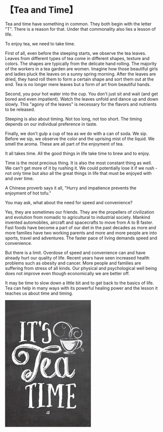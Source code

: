 
# 【Tea and Time】

Tea and time have something in common. They both begin with the letter "T". 
There is a reason for that. Under that commonality also lies a lesson of life.

To enjoy tea, we need to take time.

First of all, even before the steeping starts, we observe the tea leaves. Leaves from different 
types of tea come in different shapes, texture and colors. The shapes are typically from the delicate hand rolling.
 The majority of the workers in a tea garden are women. Imagine how those beautiful girls and ladies 
 pluck the leaves on a sunny spring morning. After the leaves are dried, they hand roll them to 
 form a certain shape and sort them out at the end. Tea is no longer mere leaves but a form of art from beautiful hands.

Second, you pour hot water into the cup. You don't just sit and wait (and get bored and even impatient). 
Watch the leaves unfold and dance up and down slowly. This "agony of the leaves" is necessary 
for the flavors and nutrients to be released.

Steeping is also about timing. Not too long, not too short. The timing depends on our individual preference in taste.

Finally, we don't gulp a cup of tea as we do with a can of soda. We sip. Before we sip, 
we observe the color and the uprising mist of the liquid. We smell the aroma. 
These are all part of the enjoyment of tea.

It all takes time. All the good things in life take time to brew and to enjoy.

Time is the most precious thing. It is also the most constant thing as well. 
We can't get more of it by rushing it. We could potentially lose it if 
we rush - not only time but also all the great things in life that must be enjoyed with and over time.

A Chinese proverb says it all, "Hurry and impatience prevents the enjoyment of hot tofu."

You may ask, what about the need for speed and convenience?

Yes, they are sometimes our friends. They are the propellers of civilization and evolution 
from nomadic to agricultural to industrial society. Mankind invented automobiles, 
aircraft and spacecrafts to move from A to B faster. Fast foods have become a part of our 
diet in the past decades as more and more families have two working parents and more and 
more people are into sports, travel and adventures. The faster pace of living demands speed and convenience.

But there is a limit. Overdose of speed and convenience can and have already hurt our quality of life.
 Recent years have seen increased health problems such as obesity and cancer. More people and families 
 are suffering from stress of all kinds. Our physical and psychological well being does not improve 
 even though economically we are better off.

It may be time to slow down a little bit and to get back to the basics of life. 
Tea can help in many ways with its powerful healing power and the lesson it 
teaches us about time and timing.

![](02.jpg)